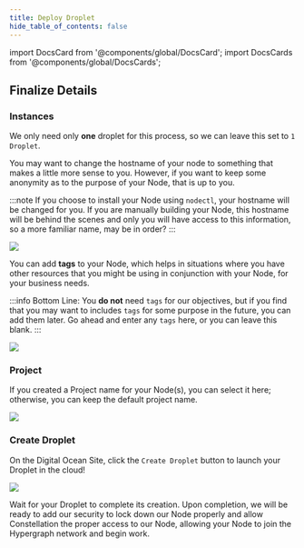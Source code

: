 ```yaml
---
title: Deploy Droplet
hide_table_of_contents: false
---
```


import DocsCard from '@components/global/DocsCard';
import DocsCards from '@components/global/DocsCards';

<head>
  <title>Digital Ocean</title>
  <meta
    name="description"
    content="Final Steps towards launching a Digital Ocean Droplet in the Digital Ocean cloud."
  />
</head>

## Finalize Details

### Instances
We only need only **one** droplet for this process, so we can leave this set to `1 Droplet`.


You may want to change the hostname of your node to something that makes a little more sense to you. However, if you want to keep some anonymity as to the purpose of your Node, that is up to you.

:::note
If you choose to install your Node using `nodectl`, your hostname will be changed for you.  If you are manually building your Node, this hostname will be behind the scenes and only you will have access to this information, so a more familiar name, may be in order?
:::

![](/img/validator_nodes/node-do-launch1.png)

You can add **tags** to your Node, which helps in situations where you have other resources that you might be using in conjunction with your Node, for your business needs.

:::info
Bottom Line: You **do not** need `tags` for our objectives, but if you find that you may want to includes `tags` for some purpose in the future, you can add them later. Go ahead and enter any `tags` here, or you can leave this blank.
:::

![](/img/validator_nodes/node-do-launch2.png)

### Project

If you created a Project name for your Node(s), you can select it here; otherwise, you can keep the default project name.

![](/img/validator_nodes/node-do-project.png)


### Create Droplet

On the Digital Ocean Site, click the `Create Droplet` button to launch your Droplet in the cloud!

![](/img/validator_nodes/node-do-launch3.png)

Wait for your Droplet to complete its creation. Upon completion, we will be ready to add our security to lock down our Node properly and allow Constellation the proper access to our Node, allowing your Node to join the Hypergraph network and begin work.